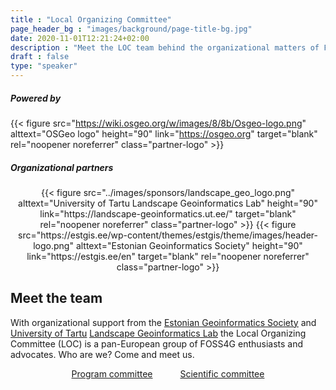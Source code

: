 ```yaml
---
title : "Local Organizing Committee"
page_header_bg : "images/background/page-title-bg.jpg"
date: 2020-11-01T12:21:24+02:00
description : "Meet the LOC team behind the organizational matters of FOSS4G Europe 2024."
draft : false
type: "speaker"
---
```


<style>
  .partner-logo img {
    padding: 10px 20px 10px 20px;
    border: 1px solid #fff;
  }
  .partner-logo img:hover{
    border-color: #f06a36;
  }
</style>

##### Powered by

{{< figure
    src="https://wiki.osgeo.org/w/images/8/8b/Osgeo-logo.png"
    alttext="OSGeo logo"
    height="90"
    link="https://osgeo.org"
    target="blank"
    rel="noopener noreferrer"
    class="partner-logo" >}}

##### Organizational partners
<center>
   {{<
        figure
        src="../images/sponsors/landscape_geo_logo.png"
        alttext="University of Tartu Landscape Geoinformatics Lab"
        height="90"
        link="https://landscape-geoinformatics.ut.ee/"
        target="blank"
        rel="noopener noreferrer"
        class="partner-logo"
    >}}
    {{<
        figure
        src="https://estgis.ee/wp-content/themes/estgis/theme/images/header-logo.png"
        alttext="Estonian Geoinformatics Society"
        height="90"
        link="https://estgis.ee/en"
        target="blank"
        rel="noopener noreferrer"
        class="partner-logo"
    >}}

</center>

## Meet the team

With organizational support from the
<u>[Estonian Geoinformatics Society](https://estgis.ee/en)</u>
and <u>[University of Tartu](https://ut.ee/en)</u>
<u>[Landscape Geoinformatics Lab](https://landscape-geoinformatics.ut.ee/)</u>
the Local Organizing Committee (LOC) is a pan-European group of FOSS4G
enthusiasts and advocates. Who are we? Come and meet us.

<center>
    <a href="../program-committee/"
        class="btn btn-primary btn-lg"
        style="padding:15px;margin-top:30px;margin-bottom:30px;margin-right:5px;margin-left:5px">
    <span>Program committee</span></a>
    <a href="../scientific-committee/"
        class="btn btn-primary btn-lg"
        style="padding:15px;margin-top:30px;margin-bottom:30px;margin-right:5px;margin-left:5px">
    <span>Scientific committee</span></a>
</center>
